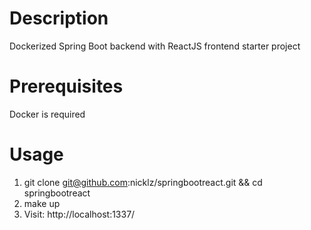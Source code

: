 # Description

Dockerized Spring Boot backend with ReactJS frontend starter project

# Prerequisites

Docker is required

# Usage

1. git clone git@github.com:nicklz/springbootreact.git && cd springbootreact
2. make up
3. Visit: http://localhost:1337/
